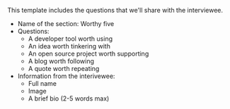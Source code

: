 This template includes the questions that we'll share with the interviewee.

- Name of the section: Worthy five
- Questions:
  - A developer tool worth using
  - An idea worth tinkering with
  - An open source project worth supporting
  - A blog worth following
  - A quote worth repeating
- Information from the interivewee:
  - Full name
  - Image
  - A brief bio (2-5 words max)